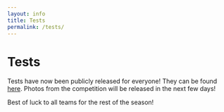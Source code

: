 ```yaml
---
layout: info
title: Tests
permalink: /tests/
---
```


# Tests

Tests have now been publicly released for everyone! They can be found [here](https://drive.google.com/open?id=13TAiWgzuwMoPwjBq3Qrd5_19HK7j3kj_). Photos from the competition will be released in the next few days!

Best of luck to all teams for the rest of the season!

